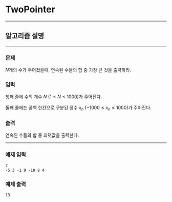 # TwoPointer
---
## 알고리즘 설명

---
### 문제
$N$개의 수가 주어졌을때, 연속된 수들의 합 중 가장 큰 것을 출력하라. 

### 입력
첫째 줄에 수의 개수 $N$ $(1 \leq N \leq 1000)$가 주어진다.

둘째 줄에는 공백 한칸으로 구분된 정수 $x_n$ $(-1000 \leq x_n \leq 1000)$가 주어진다. 

### 출력
연속된 수들의 합 중 최댓값을 출력한다. 

---
### 예제 입력
```
7
-5 3 -1 9 -10 8 4
```

### 예제 출력
```
13
```